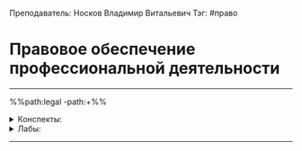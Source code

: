 Преподаватель: Носков Владимир Витальевич
Тэг: #право  
# Правовое обеспечение профессиональной деятельности
---
%%path:legal -path:+%%

<details>
    <summary>Конспекты:</summary>

| №      |        |        |        |        |        |        |        |        |         |
| ------ | ------ | ------ | ------ | ------ | ------ | ------ | ------ | ------ | ------- |
| [K1][]  | [K2][]  | [K3][]  | 4 | 5  | 6  | 7  | 8  | 9  | 10  |

</details>

<details>
    <summary>Лабы:</summary>

| №   |     |     |     |     |     |     |     |     |     |
| --- | --- | --- | --- | --- | --- | --- | --- | --- | --- |
|     |     |     |     |     |     |     |     |     |     |

</details>

[K1]: legal(1)
[K2]: legal(2)
[K3]: legal(3)

---